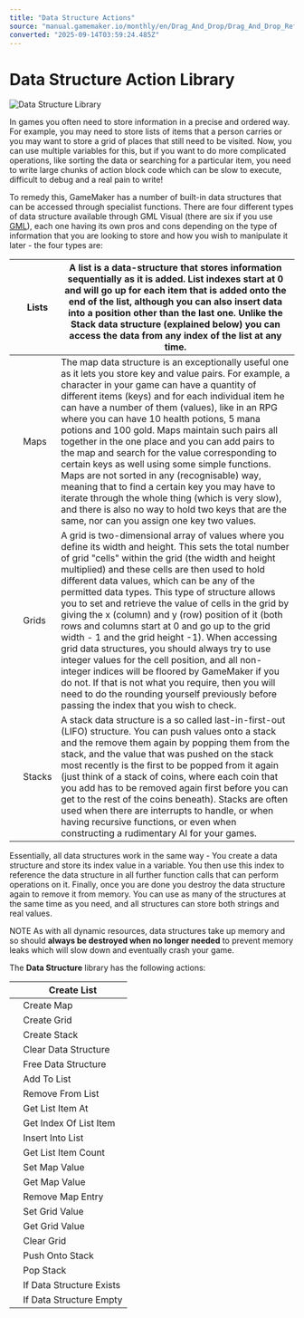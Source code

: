 ```yaml
---
title: "Data Structure Actions"
source: "manual.gamemaker.io/monthly/en/Drag_And_Drop/Drag_And_Drop_Reference/Data_Structures/Data_Structure_Actions.htm"
converted: "2025-09-14T03:59:24.485Z"
---
```


# Data Structure Action Library

![Data Structure Library](../../../assets/Images/Scripting_Reference/Drag_And_Drop/Reference/Data_Structures/Lib_DS.png)

In games you often need to store information in a precise and ordered way. For example, you may need to store lists of items that a person carries or you may want to store a grid of places that still need to be visited. Now, you can use multiple variables for this, but if you want to do more complicated operations, like sorting the data or searching for a particular item, you need to write large chunks of action block code which can be slow to execute, difficult to debug and a real pain to write!

To remedy this, GameMaker has a number of built-in data structures that can be accessed through specialist functions. There are four different types of data structure available through GML Visual (there are six if you use [GML](../../../GameMaker_Language/GML_Reference/Data_Structures/Data_Structures.md)), each one having its own pros and cons depending on the type of information that you are looking to store and how you wish to manipulate it later - the four types are:

|  | Lists | A list is a data-structure that stores information sequentially as it is added. List indexes start at 0 and will go up for each item that is added onto the end of the list, although you can also insert data into a position other than the last one. Unlike the Stack data structure (explained below) you can access the data from any index of the list at any time. |
| --- | --- | --- |
|  | Maps | The map data structure is an exceptionally useful one as it lets you store key and value pairs. For example, a character in your game can have a quantity of different items (keys) and for each individual item he can have a number of them (values), like in an RPG where you can have 10 health potions, 5 mana potions and 100 gold. Maps maintain such pairs all together in the one place and you can add pairs to the map and search for the value corresponding to certain keys as well using some simple functions. Maps are not sorted in any (recognisable) way, meaning that to find a certain key you may have to iterate through the whole thing (which is very slow), and there is also no way to hold two keys that are the same, nor can you assign one key two values. |
|  | Grids | A grid is two-dimensional array of values where you define its width and height. This sets the total number of grid "cells" within the grid (the width and height multiplied) and these cells are then used to hold different data values, which can be any of the permitted data types. This type of structure allows you to set and retrieve the value of cells in the grid by giving the x (column) and y (row) position of it (both rows and columns start at 0 and go up to the grid width - 1 and the grid height -1). When accessing grid data structures, you should always try to use integer values for the cell position, and all non-integer indices will be floored by GameMaker if you do not. If that is not what you require, then you will need to do the rounding yourself previously before passing the index that you wish to check. |
|  | Stacks | A stack data structure is a so called last-in-first-out (LIFO) structure. You can push values onto a stack and the remove them again by popping them from the stack, and the value that was pushed on the stack most recently is the first to be popped from it again (just think of a stack of coins, where each coin that you add has to be removed again first before you can get to the rest of the coins beneath). Stacks are often used when there are interrupts to handle, or when having recursive functions, or even when constructing a rudimentary AI for your games. |

Essentially, all data structures work in the same way - You create a data structure and store its index value in a variable. You then use this index to reference the data structure in all further function calls that can perform operations on it. Finally, once you are done you destroy the data structure again to remove it from memory. You can use as many of the structures at the same time as you need, and all structures can store both strings and real values.

NOTE As with all dynamic resources, data structures take up memory and so should **always be destroyed when no longer needed** to prevent memory leaks which will slow down and eventually crash your game.

The **Data Structure** library has the following actions:

|  | Create List |
| --- | --- |
|  | Create Map |
|  | Create Grid |
|  | Create Stack |
|  | Clear Data Structure |
|  | Free Data Structure |
|  | Add To List |
|  | Remove From List |
|  | Get List Item At |
|  | Get Index Of List Item |
|  | Insert Into List |
|  | Get List Item Count |
|  | Set Map Value |
|  | Get Map Value |
|  | Remove Map Entry |
|  | Set Grid Value |
|  | Get Grid Value |
|  | Clear Grid |
|  | Push Onto Stack |
|  | Pop Stack |
|  | If Data Structure Exists |
|  | If Data Structure Empty |